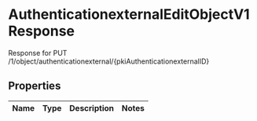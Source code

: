 

# AuthenticationexternalEditObjectV1Response

Response for PUT /1/object/authenticationexternal/{pkiAuthenticationexternalID}

## Properties

| Name | Type | Description | Notes |
|------------ | ------------- | ------------- | -------------|



